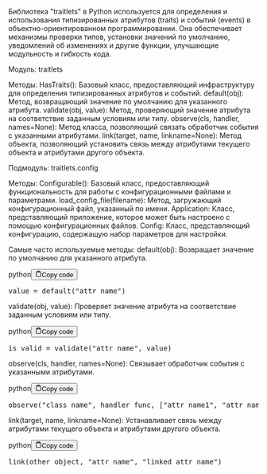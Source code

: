 <p>Библиотека "traitlets" в Python используется для определения и использования
типизированных атрибутов (traits) и событий (events) в объектно-ориентированном программировании.
Она обеспечивает механизмы проверки типов, установки значений по умолчанию,
уведомлений об изменениях и другие функции, улучшающие модульность и гибкость кода.</p>
<p>Модуль: traitlets</p>
<p>Методы:
HasTraits(): Базовый класс, предоставляющий инфраструктуру для определения типизированных атрибутов и событий.
default(obj): Метод, возвращающий значение по умолчанию для указанного атрибута.
validate(obj, value): Метод, проверяющий значение атрибута на соответствие заданным условиям или типу.
observe(cls, handler, names=None): Метод класса, позволяющий связать обработчик события с указанными атрибутами.
link(target, name, linkname=None): Метод объекта, позволяющий установить
связь между атрибутами текущего объекта и атрибутами другого объекта.</p>
<p>Подмодуль: traitlets.config</p>
<p>Методы:
Configurable(): Базовый класс, предоставляющий функциональность для работы с конфигурационными файлами и параметрами.
load_config_file(filename): Метод, загружающий конфигурационный файл, указанный по имени.
Application: Класс, представляющий приложение, которое может быть настроено с помощью конфигурационных файлов.
Config: Класс, представляющий конфигурацию, содержащую набор параметров для настройки.</p>
<p>Самые часто используемые методы:
default(obj): Возвращает значение по умолчанию для указанного атрибута.</p>
<div class="code-element"><div class="lang-line"><text>python</text><button class="copy-button" onclick="copyCode(this)"><svg stroke="currentColor" fill="none" stroke-width="2" viewBox="0 0 24 24" stroke-linecap="round" stroke-linejoin="round" class="h-4 w-4" height="1em" width="1em" xmlns="http://www.w3.org/2000/svg"><path d="M16 4h2a2 2 0 0 1 2 2v14a2 2 0 0 1-2 2H6a2 2 0 0 1-2-2V6a2 2 0 0 1 2-2h2"></path><rect x="8" y="2" width="8" height="4" rx="1" ry="1"></rect></svg><text>Copy code</text></button></div><div class="code"><div class="highlight"><pre><span></span><span class="n">value</span> <span class="o">=</span> <span class="n">default</span><span class="p">(</span><span class="s2">&quot;attr_name&quot;</span><span class="p">)</span>
</pre></div></div></div>

<p>validate(obj, value): Проверяет значение атрибута на соответствие заданным условиям или типу.</p>
<div class="code-element"><div class="lang-line"><text>python</text><button class="copy-button" onclick="copyCode(this)"><svg stroke="currentColor" fill="none" stroke-width="2" viewBox="0 0 24 24" stroke-linecap="round" stroke-linejoin="round" class="h-4 w-4" height="1em" width="1em" xmlns="http://www.w3.org/2000/svg"><path d="M16 4h2a2 2 0 0 1 2 2v14a2 2 0 0 1-2 2H6a2 2 0 0 1-2-2V6a2 2 0 0 1 2-2h2"></path><rect x="8" y="2" width="8" height="4" rx="1" ry="1"></rect></svg><text>Copy code</text></button></div><div class="code"><div class="highlight"><pre><span></span><span class="n">is_valid</span> <span class="o">=</span> <span class="n">validate</span><span class="p">(</span><span class="s2">&quot;attr_name&quot;</span><span class="p">,</span> <span class="n">value</span><span class="p">)</span>
</pre></div></div></div>

<p>observe(cls, handler, names=None): Связывает обработчик события с указанными атрибутами.</p>
<div class="code-element"><div class="lang-line"><text>python</text><button class="copy-button" onclick="copyCode(this)"><svg stroke="currentColor" fill="none" stroke-width="2" viewBox="0 0 24 24" stroke-linecap="round" stroke-linejoin="round" class="h-4 w-4" height="1em" width="1em" xmlns="http://www.w3.org/2000/svg"><path d="M16 4h2a2 2 0 0 1 2 2v14a2 2 0 0 1-2 2H6a2 2 0 0 1-2-2V6a2 2 0 0 1 2-2h2"></path><rect x="8" y="2" width="8" height="4" rx="1" ry="1"></rect></svg><text>Copy code</text></button></div><div class="code"><div class="highlight"><pre><span></span><span class="n">observe</span><span class="p">(</span><span class="s2">&quot;class_name&quot;</span><span class="p">,</span> <span class="n">handler_func</span><span class="p">,</span> <span class="p">[</span><span class="s2">&quot;attr_name1&quot;</span><span class="p">,</span> <span class="s2">&quot;attr_name2&quot;</span><span class="p">])</span>
</pre></div></div></div>

<p>link(target, name, linkname=None): Устанавливает связь между атрибутами
текущего объекта и атрибутами другого объекта.</p>
<div class="code-element"><div class="lang-line"><text>python</text><button class="copy-button" onclick="copyCode(this)"><svg stroke="currentColor" fill="none" stroke-width="2" viewBox="0 0 24 24" stroke-linecap="round" stroke-linejoin="round" class="h-4 w-4" height="1em" width="1em" xmlns="http://www.w3.org/2000/svg"><path d="M16 4h2a2 2 0 0 1 2 2v14a2 2 0 0 1-2 2H6a2 2 0 0 1-2-2V6a2 2 0 0 1 2-2h2"></path><rect x="8" y="2" width="8" height="4" rx="1" ry="1"></rect></svg><text>Copy code</text></button></div><div class="code"><div class="highlight"><pre><span></span><span class="n">link</span><span class="p">(</span><span class="n">other_object</span><span class="p">,</span> <span class="s2">&quot;attr_name&quot;</span><span class="p">,</span> <span class="s2">&quot;linked_attr_name&quot;</span><span class="p">)</span>
</pre></div></div></div>